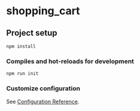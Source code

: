 # shopping_cart

## Project setup
```
npm install
```

### Compiles and hot-reloads for development
```
npm run init
```


### Customize configuration
See [Configuration Reference](https://cli.vuejs.org/config/).
